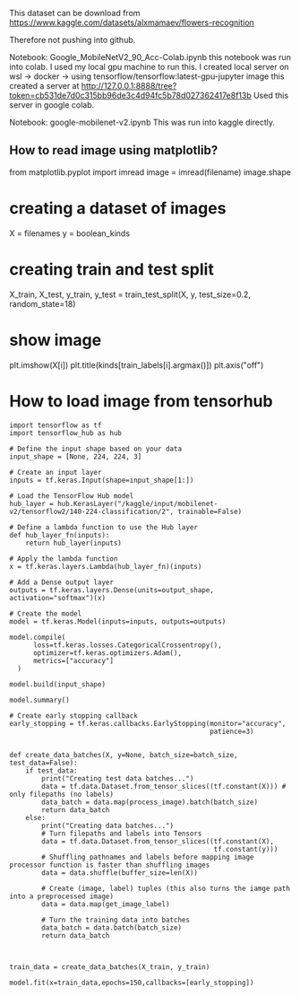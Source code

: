 This dataset can be download from 
https://www.kaggle.com/datasets/alxmamaev/flowers-recognition

Therefore not pushing into github.

Notebook: Google_MobileNetV2_90_Acc-Colab.ipynb
this notebook was run into colab. I used my local gpu machine to run this.
I created local server on wsl -> docker -> using tensorflow/tensorflow:latest-gpu-jupyter image
this created a server at http://127.0.0.1:8888/tree?token=cb531de7d0c315bb96de3c4d94fc5b78d027362417e8f13b
Used this server in google colab.

Notebook: google-mobilenet-v2.ipynb
This was run into kaggle directly.


## How to read image using matplotlib?

from matplotlib.pyplot import imread
image = imread(filename)
image.shape



# creating a dataset of images 
X = filenames
y = boolean_kinds

# creating train and test split 
X_train, X_test, y_train, y_test = train_test_split(X, y, test_size=0.2, random_state=18)

# show image 
plt.imshow(X[i])
plt.title(kinds[train_labels[i].argmax()])
plt.axis("off")


# How to load image from tensorhub 
```
import tensorflow as tf
import tensorflow_hub as hub

# Define the input shape based on your data
input_shape = [None, 224, 224, 3]

# Create an input layer
inputs = tf.keras.Input(shape=input_shape[1:])

# Load the TensorFlow Hub model
hub_layer = hub.KerasLayer("/kaggle/input/mobilenet-v2/tensorflow2/140-224-classification/2", trainable=False)

# Define a lambda function to use the Hub layer
def hub_layer_fn(inputs):
    return hub_layer(inputs)

# Apply the lambda function
x = tf.keras.layers.Lambda(hub_layer_fn)(inputs)

# Add a Dense output layer
outputs = tf.keras.layers.Dense(units=output_shape, activation="softmax")(x)

# Create the model
model = tf.keras.Model(inputs=inputs, outputs=outputs)

model.compile(
      loss=tf.keras.losses.CategoricalCrossentropy(),
      optimizer=tf.keras.optimizers.Adam(),
      metrics=["accuracy"]
  )
  
model.build(input_shape)

model.summary()

# Create early stopping callback
early_stopping = tf.keras.callbacks.EarlyStopping(monitor="accuracy",
                                                  patience=3)


def create_data_batches(X, y=None, batch_size=batch_size, test_data=False):
    if test_data:
        print("Creating test data batches...")
        data = tf.data.Dataset.from_tensor_slices((tf.constant(X))) # only filepaths (no labels)
        data_batch = data.map(process_image).batch(batch_size)
        return data_batch
    else:
        print("Creating data batches...")
        # Turn filepaths and labels into Tensors
        data = tf.data.Dataset.from_tensor_slices((tf.constant(X),
                                                   tf.constant(y)))
        # Shuffling pathnames and labels before mapping image processor function is faster than shuffling images
        data = data.shuffle(buffer_size=len(X))

        # Create (image, label) tuples (this also turns the iamge path into a preprocessed image)
        data = data.map(get_image_label)

        # Turn the training data into batches
        data_batch = data.batch(batch_size)
        return data_batch
		
		
		
train_data = create_data_batches(X_train, y_train)
												  
model.fit(x=train_data,epochs=150,callbacks=[early_stopping])
```
